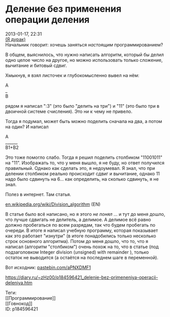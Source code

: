 Деление без применения операции деления
========================================

   
 2013-01-17, 22:31   
   [(Я дурак)](https://zHz00.diary.ru/p184596421.htm?index=1#linkmore184596421m1)      
 Начальник говорит: хочешь заняться  *настоящим*  программированием?   
   
 В общем, выяснилось, что нужно написать алгоритм, который бы делил одно целое число на другое, но можно использовать только сложение, вычитание и битовый сдвиг.   
   
 Хмыкнув, я взял листочек и глубокомысленно вывел на нём:   
   
  A   
 \_   
 B    
   
 рядом я написал ":3" (это было "делить на три") и "11" (это было три в двоичной системе счисления). Это ни к чему не привело.   
   
 Тогда я подумал, может быть можно поделить сначала на два, а потом на один? И написал   
   
  A   
 \_\_\_\_\_\_   
 B1+B2    
   
 Это тоже помогло слабо. Тогда я решил поделить столбиком "11001011" на "11". Изображать то, что у меня вышло, я не буду, но ответ получился правильный. Однако как сделать это, я недоумевал. Я знал, что при делении столбиком реально происходит сдвиг и вычитание, однако 11 надо было сдвинуть на 6... как определить, на сколько сдвинуть, я не знал.   
   
 Полез в интернет. Там статья.   
   
  [en.wikipedia.org/wiki/Division\_algorithm](https://en.wikipedia.org/wiki/Division_algorithm)  (EN)   
   
 В статье было всё написано, но я этого  *не понял*  ... и тут до меня дошло, что лучше сдвигать не делитель, а делимое. А делимое всё равно должно пробегаться по всем разрядам, так что будем пробегать по очереди. В итоге я написал учебную программу, которая показывает как это работает "изнутри" (в итоге понадобились только несколько строк основного алгоритма). Потом до меня дошло, что то, что я написал (алгоритм "столбиком") очень похож на то, что в статье (под подзаголовком Integer division (unsigned) with remainder ), только остаток не выводится (а остаётся на последнем шаге в переменной).   
   
 Вот исходник:  [pastebin.com/aPNXDMF1](https://pastebin.com/aPNXDMF1)      
    
 <https://diary.ru/~zHz00/p184596421_delenie-bez-primeneniya-operacii-deleniya.htm>   
   
 Теги:   
 [[Программирование]]   
 [[Говнокод]]   
 ID: p184596421